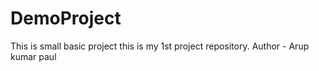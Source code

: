 # DemoProject
This is small basic project
this is my 1st project repository.
Author - Arup kumar paul
